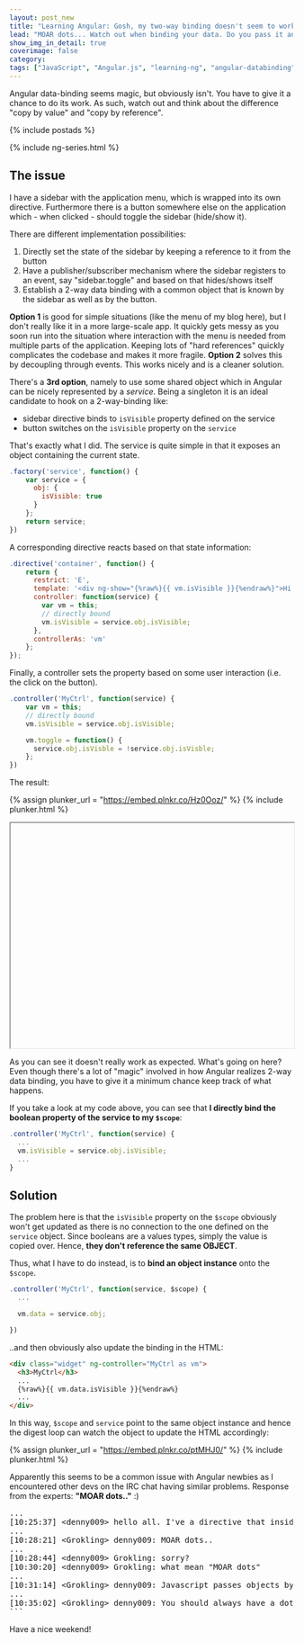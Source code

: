 ```yaml
---
layout: post_new
title: "Learning Angular: Gosh, my two-way binding doesn't seem to work properly!"
lead: "MOAR dots... Watch out when binding your data. Do you pass it an object reference or a value?"
show_img_in_detail: true
coverimage: false
category:
tags: ["JavaScript", "Angular.js", "learning-ng", "angular-databinding"]
---
```


<div class="article-intro">
    Angular data-binding seems magic, but obviously isn't. You have to give it a chance to do its work. As such, watch out and think about the difference "copy by value" and "copy by reference".
</div>

{% include postads %}

{% include ng-series.html %}

## The issue

I have a sidebar with the application menu, which is wrapped into its own directive. Furthermore there is a button somewhere else on the application which - when clicked - should toggle the sidebar (hide/show it).

There are different implementation possibilities:

1. Directly set the state of the sidebar by keeping a reference to it from the button
1. Have a publisher/subscriber mechanism where the sidebar registers to an event, say "sidebar.toggle" and based on that hides/shows itself
1. Establish a 2-way data binding with a common object that is known by the sidebar as well as by the button.

**Option 1** is good for simple situations (like the menu of my blog here), but I don't really like it in a more large-scale app. It quickly gets messy as you soon run into the situation where interaction with the menu is needed from multiple parts of the application. Keeping lots of "hard references" quickly complicates the codebase and makes it more fragile. **Option 2** solves this by decoupling through events. This works nicely and is a cleaner solution. 

There's a **3rd option**, namely to use some shared object which in Angular can be nicely represented by a _service_. Being a singleton it is an ideal candidate to hook on a 2-way-binding like:

- sidebar directive binds to `isVisible` property defined on the service
- button switches on the `isVisible` property on the `service`

That's exactly what I did. The service is quite simple in that it exposes an object containing the current state.

```javascript
.factory('service', function() {
    var service = {
      obj: {
        isVisible: true
      }
    };
    return service;
})
```

A corresponding directive reacts based on that state information:

```javascript
.directive('container', function() {
    return {
      restrict: 'E',
      template: '<div ng-show="{%raw%}{{ vm.isVisible }}{%endraw%}">Hi there!</div>',
      controller: function(service) {
        var vm = this;
        // directly bound
        vm.isVisible = service.obj.isVisible;
      },
      controllerAs: 'vm'
    };
});
```

Finally, a controller sets the property based on some user interaction (i.e. the click on the button).

```javascript
.controller('MyCtrl', function(service) {
    var vm = this;
    // directly bound
    vm.isVisible = service.obj.isVisible;

    vm.toggle = function() {
      service.obj.isVisble = !service.obj.isVisble;
    };
})
```

The result:

{% assign plunker_url = "https://embed.plnkr.co/Hz0Ooz/" %}
{% include plunker.html %}

<iframe src="" width="100%" height="400px"> </iframe>

As you can see it doesn't really work as expected. What's going on here? Even though there's a lot of "magic" involved in how Angular realizes 2-way data binding, you have to give it a minimum chance keep track of what happens.

If you take a look at my code above, you can see that **I directly bind the boolean property of the service to my `$scope`**:

```javascript
.controller('MyCtrl', function(service) {
  ...
  vm.isVisible = service.obj.isVisible;
  ...
}
```

## Solution

The problem here is that the `isVisible` property on the `$scope` obviously won't get updated as there is no connection to the one defined on the `service` object. Since booleans are a values types, simply the value is copied over. Hence, **they don't reference the same OBJECT**. 

Thus, what I have to do instead, is to **bind an object instance** onto the `$scope`.

```javascript
.controller('MyCtrl', function(service, $scope) {
  ...

  vm.data = service.obj;

})
```

..and then obviously also update the binding in the HTML:

```html
<div class="widget" ng-controller="MyCtrl as vm">
  <h3>MyCtrl</h3>
  ...
  {%raw%}{{ vm.data.isVisible }}{%endraw%}
  ...
</div>
```

In this way, `$scope` and `service` point to the same object instance and hence the digest loop can watch the object to update the HTML accordingly:

{% assign plunker_url = "https://embed.plnkr.co/ptMHJ0/" %}
{% include plunker.html %}

Apparently this seems to be a common issue with Angular newbies as I encountered other devs on the IRC chat having similar problems. Response from the experts: **"MOAR dots.."** :)

<pre class="nohighlight">
...
[10:25:37] &lt;denny009&gt; hello all. I've a directive that inside do scope.$new() and it works well (create a json tree). The problem now is that I want communicate with the parent. The first time the communication works well but the second when the scope change I lost it
...
[10:28:21] &lt;Grokling&gt; denny009: MOAR dots..
...
[10:28:44] &lt;denny009&gt; Grokling: sorry?
[10:30:20] &lt;denny009&gt; Grokling: what mean "MOAR dots"
...
[10:31:14] &lt;Grokling&gt; denny009: Javascript passes objects by reverence, and primitives by value. You have a primitive 'jsonData' there, so you're copying the value, and it has no reference to any new value you might replace it with.
...
[10:35:02] &lt;Grokling&gt; denny009: You should always have a dot in your bindings (hence: MOAR dots). sendrequest(thing.request) would be an example.
```
</pre>

Have a nice weekend!